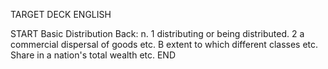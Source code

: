 TARGET DECK
ENGLISH

START
Basic
Distribution
Back: n. 1 distributing or being distributed. 2 a commercial dispersal of goods etc. B extent to which different classes etc. Share in a nation's total wealth etc.
END
